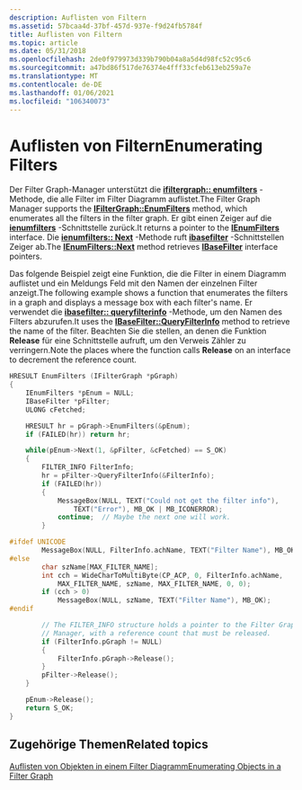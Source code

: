 ```yaml
---
description: Auflisten von Filtern
ms.assetid: 57bcaa4d-37bf-457d-937e-f9d24fb5784f
title: Auflisten von Filtern
ms.topic: article
ms.date: 05/31/2018
ms.openlocfilehash: 2de0f979973d339b790b04a8a5d4d98fc52c95c6
ms.sourcegitcommit: a47bd86f517de76374e4fff33cfeb613eb259a7e
ms.translationtype: MT
ms.contentlocale: de-DE
ms.lasthandoff: 01/06/2021
ms.locfileid: "106340073"
---
```

# <a name="enumerating-filters"></a><span data-ttu-id="fc40b-103">Auflisten von Filtern</span><span class="sxs-lookup"><span data-stu-id="fc40b-103">Enumerating Filters</span></span>

<span data-ttu-id="fc40b-104">Der Filter Graph-Manager unterstützt die [**ifiltergraph:: enumfilters**](/windows/desktop/api/Strmif/nf-strmif-ifiltergraph-enumfilters) -Methode, die alle Filter im Filter Diagramm auflistet.</span><span class="sxs-lookup"><span data-stu-id="fc40b-104">The Filter Graph Manager supports the [**IFilterGraph::EnumFilters**](/windows/desktop/api/Strmif/nf-strmif-ifiltergraph-enumfilters) method, which enumerates all the filters in the filter graph.</span></span> <span data-ttu-id="fc40b-105">Er gibt einen Zeiger auf die [**ienumfilters**](/windows/desktop/api/Strmif/nn-strmif-ienumfilters) -Schnittstelle zurück.</span><span class="sxs-lookup"><span data-stu-id="fc40b-105">It returns a pointer to the [**IEnumFilters**](/windows/desktop/api/Strmif/nn-strmif-ienumfilters) interface.</span></span> <span data-ttu-id="fc40b-106">Die [**ienumfilters:: Next**](/windows/desktop/api/Strmif/nf-strmif-ienumfilters-next) -Methode ruft [**ibasefilter**](/windows/desktop/api/Strmif/nn-strmif-ibasefilter) -Schnittstellen Zeiger ab.</span><span class="sxs-lookup"><span data-stu-id="fc40b-106">The [**IEnumFilters::Next**](/windows/desktop/api/Strmif/nf-strmif-ienumfilters-next) method retrieves [**IBaseFilter**](/windows/desktop/api/Strmif/nn-strmif-ibasefilter) interface pointers.</span></span>

<span data-ttu-id="fc40b-107">Das folgende Beispiel zeigt eine Funktion, die die Filter in einem Diagramm auflistet und ein Meldungs Feld mit den Namen der einzelnen Filter anzeigt.</span><span class="sxs-lookup"><span data-stu-id="fc40b-107">The following example shows a function that enumerates the filters in a graph and displays a message box with each filter's name.</span></span> <span data-ttu-id="fc40b-108">Er verwendet die [**ibasefilter:: queryfilterinfo**](/windows/desktop/api/Strmif/nf-strmif-ibasefilter-queryfilterinfo) -Methode, um den Namen des Filters abzurufen.</span><span class="sxs-lookup"><span data-stu-id="fc40b-108">It uses the [**IBaseFilter::QueryFilterInfo**](/windows/desktop/api/Strmif/nf-strmif-ibasefilter-queryfilterinfo) method to retrieve the name of the filter.</span></span> <span data-ttu-id="fc40b-109">Beachten Sie die stellen, an denen die Funktion **Release** für eine Schnittstelle aufruft, um den Verweis Zähler zu verringern.</span><span class="sxs-lookup"><span data-stu-id="fc40b-109">Note the places where the function calls **Release** on an interface to decrement the reference count.</span></span>


```C++
HRESULT EnumFilters (IFilterGraph *pGraph) 
{
    IEnumFilters *pEnum = NULL;
    IBaseFilter *pFilter;
    ULONG cFetched;

    HRESULT hr = pGraph->EnumFilters(&pEnum);
    if (FAILED(hr)) return hr;

    while(pEnum->Next(1, &pFilter, &cFetched) == S_OK)
    {
        FILTER_INFO FilterInfo;
        hr = pFilter->QueryFilterInfo(&FilterInfo);
        if (FAILED(hr))
        {
            MessageBox(NULL, TEXT("Could not get the filter info"),
                TEXT("Error"), MB_OK | MB_ICONERROR);
            continue;  // Maybe the next one will work.
        }

#ifdef UNICODE
        MessageBox(NULL, FilterInfo.achName, TEXT("Filter Name"), MB_OK);
#else
        char szName[MAX_FILTER_NAME];
        int cch = WideCharToMultiByte(CP_ACP, 0, FilterInfo.achName,
            MAX_FILTER_NAME, szName, MAX_FILTER_NAME, 0, 0);
        if (cch > 0)
            MessageBox(NULL, szName, TEXT("Filter Name"), MB_OK);
#endif

        // The FILTER_INFO structure holds a pointer to the Filter Graph
        // Manager, with a reference count that must be released.
        if (FilterInfo.pGraph != NULL)
        {
            FilterInfo.pGraph->Release();
        }
        pFilter->Release();
    }

    pEnum->Release();
    return S_OK;
}
```



## <a name="related-topics"></a><span data-ttu-id="fc40b-110">Zugehörige Themen</span><span class="sxs-lookup"><span data-stu-id="fc40b-110">Related topics</span></span>

<dl> <dt>

[<span data-ttu-id="fc40b-111">Auflisten von Objekten in einem Filter Diagramm</span><span class="sxs-lookup"><span data-stu-id="fc40b-111">Enumerating Objects in a Filter Graph</span></span>](enumerating-objects-in-a-filter-graph.md)
</dt> </dl>

 

 




